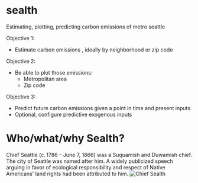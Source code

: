 # sealth
Estimating, plotting, predicting carbon emissions of metro seattle

Objective 1:
- Estimate carbon emissions , ideally by neighborhood or zip code

Objective 2:
- Be able to plot those emissions:
  - Metropolitan area
  - Zip code

Objective 3:
- Predict future carbon emissions given a point in time and present inputs
- Optional, configure predictive exogenous inputs


# Who/what/why Sealth?
Chief Seattle (c. 1786 – June 7, 1866) was a Suquamish and Duwamish chief. The city of Seattle was named after him. A widely publicized speech arguing in favor of ecological responsibility and respect of Native Americans' land rights had been attributed to him.
![Chief Sealth](https://github.com/lucaswiley/sealth/blob/main/chief_sealth.jpeg=100x20)
